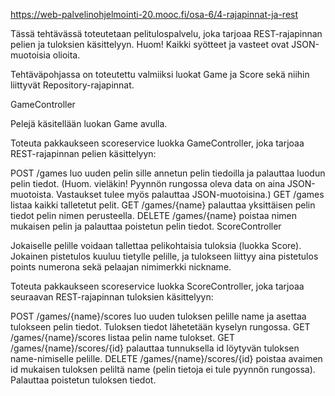 https://web-palvelinohjelmointi-20.mooc.fi/osa-6/4-rajapinnat-ja-rest



Tässä tehtävässä toteutetaan pelitulospalvelu, joka tarjoaa REST-rajapinnan pelien ja tuloksien käsittelyyn. Huom! Kaikki syötteet ja vasteet ovat JSON-muotoisia olioita.

Tehtäväpohjassa on toteutettu valmiiksi luokat Game ja Score sekä niihin liittyvät Repository-rajapinnat.


GameController

Pelejä käsitellään luokan Game avulla.

Toteuta pakkaukseen scoreservice luokka GameController, joka tarjoaa REST-rajapinnan pelien käsittelyyn:

POST /games luo uuden pelin sille annetun pelin tiedoilla ja palauttaa luodun pelin tiedot. (Huom. vieläkin! Pyynnön rungossa oleva data on aina JSON-muotoista. Vastaukset tulee myös palauttaa JSON-muotoisina.)
GET /games listaa kaikki talletetut pelit.
GET /games/{name} palauttaa yksittäisen pelin tiedot pelin nimen perusteella.
DELETE /games/{name} poistaa nimen mukaisen pelin ja palauttaa poistetun pelin tiedot.
ScoreController



Jokaiselle pelille voidaan tallettaa pelikohtaisia tuloksia (luokka Score). Jokainen pistetulos kuuluu tietylle pelille, ja tulokseen liittyy aina pistetulos points numerona sekä pelaajan nimimerkki nickname.

Toteuta pakkaukseen scoreservice luokka ScoreController, joka tarjoaa seuraavan REST-rajapinnan tuloksien käsittelyyn:

POST /games/{name}/scores luo uuden tuloksen pelille name ja asettaa tulokseen pelin tiedot. Tuloksen tiedot lähetetään kyselyn rungossa.
GET /games/{name}/scores listaa pelin name tulokset.
GET /games/{name}/scores/{id} palauttaa tunnuksella id löytyvän tuloksen name-nimiselle pelille.
DELETE /games/{name}/scores/{id} poistaa avaimen id mukaisen tuloksen peliltä name (pelin tietoja ei tule pyynnön rungossa). Palauttaa poistetun tuloksen tiedot.
